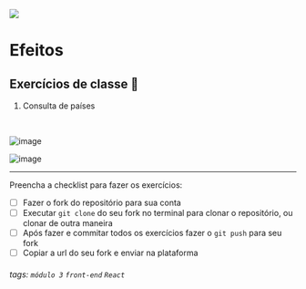 ![](https://i.imgur.com/xG74tOh.png)

# Efeitos

## Exercícios de classe 🏫
1. Consulta de países
<br>

![image](https://user-images.githubusercontent.com/62851616/148597007-75ebbf6c-b95f-4f96-8853-d392afbf184a.png)

![image](https://user-images.githubusercontent.com/62851616/148596856-ab4832b9-b9b8-41a8-8be9-7e44a3d8d2aa.png)

---

Preencha a checklist para fazer os exercícios:

-   [ ] Fazer o fork do repositório para sua conta
-   [ ] Executar `git clone` do seu fork no terminal para clonar o repositório, ou clonar de outra maneira
-   [ ] Após fazer e commitar todos os exercícios fazer o `git push` para seu fork
-   [ ] Copiar a url do seu fork e enviar na plataforma

###### tags: `módulo 3` `front-end` `React`
